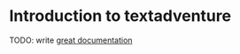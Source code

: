 # Introduction to textadventure

TODO: write [great documentation](http://jacobian.org/writing/great-documentation/what-to-write/)
